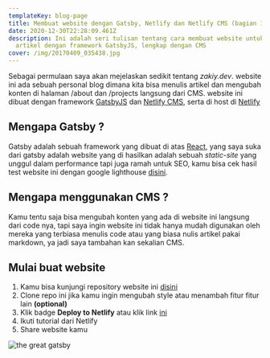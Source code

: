 ```yaml
---
templateKey: blog-page
title: Membuat website dengan Gatsby, Netlify dan Netlify CMS (bagian 1)
date: 2020-12-30T22:28:09.461Z
description: Ini adalah seri tulisan tentang cara membuat website untuk menulis
  artikel dengan framework GatsbyJS, lengkap dengan CMS
cover: /img/20170409_035438.jpg
---
```

Sebagai permulaan saya akan mejelaskan sedikit tentang *zakiy.dev*. website ini ada sebuah personal blog dimana kita bisa menulis artikel dan mengubah konten di halaman /about dan /projects langsung dari CMS. website ini dibuat dengan framework [GatsbyJS](https://www.gatsbyjs.org/) dan [Netlify CMS](https://www.netlifycms.org/), serta di host di [Netlify](https://www.netlify.com/)

## Mengapa Gatsby ?

Gatsby adalah sebuah framework yang dibuat di atas [React](https://reactjs.org/), yang saya suka dari gatsby adalah website yang di hasilkan adalah sebuah *static-site* yang unggul dalam performance tapi juga ramah untuk SEO, kamu bisa cek hasil test website ini dengan google lighthouse [disini](https://googlechrome.github.io/lighthouse/viewer/?psiurl=https%3A%2F%2Fwww.zakiy.dev%2F&strategy=mobile&category=performance&category=accessibility&category=best-practices&category=seo&category=pwa&utm_source=lh-chrome-ext). 

## Mengapa menggunakan CMS ?

Kamu tentu saja bisa mengubah konten yang ada di website ini langsung dari code nya, tapi saya ingin website ini tidak hanya mudah digunakan oleh mereka yang terbiasa menulis code atau yang biasa nulis artikel pakai markdown, ya jadi saya tambahan kan sekalian CMS.

## Mulai buat website

1. Kamu bisa kunjungi repository website ini [disini](https://github.com/ahmadzakiy/xblog) 
2. Clone repo ini jika kamu ingin mengubah style atau menambah fitur fitur lain **(optional)**
3. Klik badge **Deploy to Netlify** atau klik link [ini](https://app.netlify.com/start/deploy?repository=https://github.com/ahmadzakiy/xblog)
4. Ikuti tutorial dari Netlify
5. Share website kamu

![the great gatsby](/img/20170409_035438.jpg)
